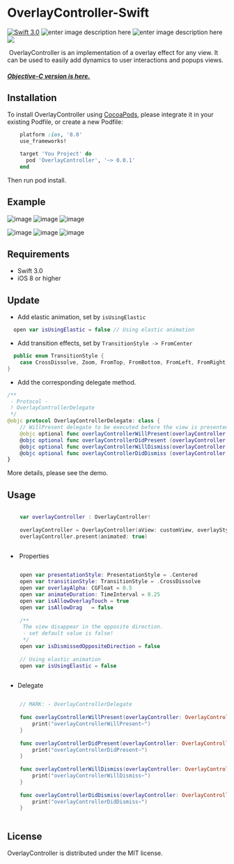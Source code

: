 # OverlayController-Swift
[![Swift 3.0](https://img.shields.io/badge/Swift-3.0-orange.svg?style=flat)](https://developer.apple.com/swift/)
![enter image description here](https://img.shields.io/badge/pod-v0.0.1-brightgreen.svg)
![enter image description here](https://img.shields.io/badge/platform-iOS%208.0%2B-ff69b5152950834.svg) 
<a href="https://github.com/snail-z/OverlayController-Swift/blob/master/LICENSE"><img src="https://img.shields.io/badge/license-MIT-green.svg?style=flat"></a>
  
  OverlayController is an implementation of a overlay effect for any view. It can be used to easily add dynamics to user interactions and popups views.
  
#### _[Objective-C version is here.](https://github.com/snail-z/SnailQuickMaskPopups.git)_

## Installation
To install OverlayController using [CocoaPods](https://cocoapods.org "CocoaPods" ), please integrate it in your existing Podfile, or create a new Podfile:

```ruby
    platform :ios, '8.0'
    use_frameworks!

    target 'You Project' do
      pod 'OverlayController', '~> 0.0.1'
    end
```
Then run pod install.

## Example
![image](https://github.com/snail-z/OverlayController-Swift/blob/master/Sample/alert%20style.gif)
![image](https://github.com/snail-z/OverlayController-Swift/blob/master/Sample/slogan%20style.gif?raw=true)
![image](https://github.com/snail-z/OverlayController-Swift/blob/master/Sample/shared%20style.gif?raw=true)

![image](https://github.com/snail-z/OverlayController-Swift/blob/master/Sample/qzone%20style.gif)
![image](https://github.com/snail-z/OverlayController-Swift/blob/master/Sample/sidebar%20style.gif)
![image](https://github.com/snail-z/OverlayController-Swift/blob/master/Sample/sina%20style.gif)


## Requirements

*  Swift 3.0
*  iOS 8 or higher

## Update
* Add elastic animation, set by `isUsingElastic`
```swift
  open var isUsingElastic = false // Using elastic animation
```
* Add transition effects, set by `TransitionStyle -> FromCenter`
```swift
  public enum TransitionStyle {
    case CrossDissolve, Zoom, FromTop, FromBottom, FromLeft, FromRight, FromCenter
}
```
* Add the corresponding delegate method.
```swift
/**
 - Protocol -
 ! OverlayControllerDelegate
 */
@objc protocol OverlayControllerDelegate: class {
    // WillPresent delegate to be executed before the view is presented.
    @objc optional func overlayControllerWillPresent(overlayController: OverlayController)
    @objc optional func overlayControllerDidPresent (overlayController: OverlayController)
    @objc optional func overlayControllerWillDismiss(overlayController: OverlayController)
    @objc optional func overlayControllerDidDismiss (overlayController: OverlayController)
}
```
More details, please see the demo.
  
## Usage

``` swift

    var overlayController : OverlayController!
    
    overlayController = OverlayController(aView: customView, overlayStyle: .BlackTranslucent)
    overlayController.present(animated: true)
    
 ``` 
*  Properties
``` swift

    open var presentationStyle: PresentationStyle = .Centered
    open var transitionStyle: TransitionStyle = .CrossDissolve
    open var overlayAlpha: CGFloat = 0.5
    open var animateDuration: TimeInterval = 0.25
    open var isAllowOverlayTouch = true
    open var isAllowDrag   = false
    
    /**
     The view disappear in the opposite direction.
     - set default value is false!
     */
    open var isDismissedOppositeDirection = false
    
    // Using elastic animation
    open var isUsingElastic = false 
    
 ```
*  Delegate
``` swift

    // MARK: - OverlayControllerDelegate
    
    func overlayControllerWillPresent(overlayController: OverlayController) {
        print("overlayControllerWillPresent~")
    }
    
    func overlayControllerDidPresent(overlayController: OverlayController) {
        print("overlayControllerDidPresent~")
    }
    
    func overlayControllerWillDismiss(overlayController: OverlayController) {
        print("overlayControllerWillDismiss~")
    }
    
    func overlayControllerDidDismiss(overlayController: OverlayController) {
        print("overlayControllerDidDismiss~")
    }
    
 ```
 
## License

OverlayController is distributed under the MIT license.
